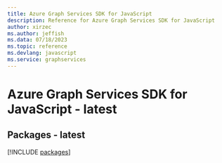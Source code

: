 ```yaml
---
title: Azure Graph Services SDK for JavaScript
description: Reference for Azure Graph Services SDK for JavaScript
author: xirzec
ms.author: jeffish
ms.data: 07/18/2023
ms.topic: reference
ms.devlang: javascript
ms.service: graphservices
---
```

# Azure Graph Services SDK for JavaScript - latest
## Packages - latest
[!INCLUDE [packages](graph-services-index.md)]